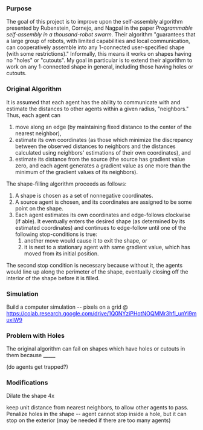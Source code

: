 <head>
    <style type="text/css">
       a:link {color: blue;}      /* unvisited link */
       a:visited {color: blue;}   /* visited link */
       a:hover {color: blue;}     /* mouse over link */
       a:active {color: blue;}    /* selected link */
    </style>
</head>

<script src="https://cdn.mathjax.org/mathjax/latest/MathJax.js?config=TeX-AMS-MML_HTMLorMML" type="text/javascript"></script>

### Purpose

The goal of this project is to improve upon the self-assembly algorithm presented by Rubenstein, Cornejo, and Nagpal in the paper <i>Programmable self-assembly in a thousand-robot swarm</i>. Their algorithm "guarantees that a large group of robots, with limited capabilities and local communication, can cooperatively assemble into any 1-connected user-specified shape (with some restrictions)." Informally, this means it works on shapes having no "holes" or "cutouts". My goal in particular is to extend their algorithm to work on any 1-connected shape in general, including those having holes or cutouts.

### Original Algorithm

It is assumed that each agent has the ability to communicate with and estimate the distances to other agents within a given radius, "neighbors." Thus, each agent can
1. move along an edge (by maintaining fixed distance to the center of the nearest neighbor),
2. estimate its own coordinates (as those which minimize the discrepancy between the observed distances to neighbors and the distances calculated using neighbors' estimations of their own coordinates), and
3. estimate its distance from the source (the source has gradient value zero, and each agent generates a gradient value as one more than the minimum of the gradient values of its neighbors).

The shape-filling algorithm proceeds as follows:
1. A shape is chosen as a set of nonnegative coordinates.
2. A source agent is chosen, and its coordinates are assigned to be some point on the shape.
3. Each agent estimates its own coordinates and edge-follows clockwise (if able). It eventually enters the desired shape (as determined by its estimated coordinates) and continues to edge-follow until one of the following stop-conditions is true:
   1. another move would cause it to exit the shape, or
   2. it is next to a stationary agent with same gradient value, which has moved from its initial position.
   
The second stop condition is necessary because without it, the agents would line up along the perimeter of the shape, eventually closing off the interior of the shape before it is filled.

### Simulation

Build a computer simulation  -- pixels on a grid @ https://colab.research.google.com/drive/1Q0NYziPHotNOQMMr3hfI_unYi9muxIW9

### Problem with Holes

The original algorithm can fail on shapes which have holes or cutouts in them because _____

(do agents get trapped?)

### Modifications

Dilate the shape 4x

keep unit distance from nearest neighbors, to allow other agents to pass. Penalize holes in the shape -- agent cannot stop inside a hole, but it can stop on the exterior (may be needed if there are too many agents)
